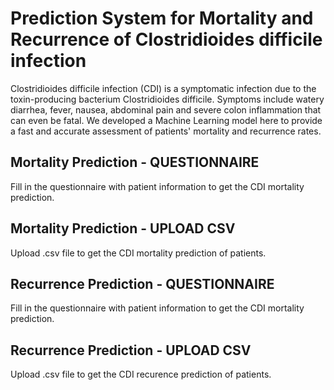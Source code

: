# Prediction System for Mortality and Recurrence of Clostridioides difficile infection

Clostridioides difficile infection (CDI) is a symptomatic infection due to the toxin-producing bacterium Clostridioides difficile. Symptoms include watery diarrhea, fever, nausea, abdominal pain and severe colon inflammation that can even be fatal. We developed a Machine Learning model here to provide a fast and accurate assessment of patients' mortality and recurrence rates.

## Mortality Prediction - QUESTIONNAIRE
Fill in the questionnaire with patient information to get the CDI mortality prediction.

## Mortality Prediction - UPLOAD CSV
Upload .csv file to get the CDI mortality prediction of patients.

## Recurrence Prediction - QUESTIONNAIRE
Fill in the questionnaire with patient information to get the CDI mortality prediction.

## Recurrence Prediction - UPLOAD CSV
Upload .csv file to get the CDI recurence prediction of patients.